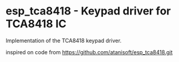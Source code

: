 # esp_tca8418 - Keypad driver for TCA8418 IC

Implementation of the TCA8418 keypad driver. 

inspired on code from https://github.com/atanisoft/esp_tca8418.git

